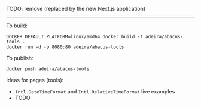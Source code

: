TODO: remove (replaced by the new Next.js application)

---

To build:

```
DOCKER_DEFAULT_PLATFORM=linux/amd64 docker build -t adeira/abacus-tools .
docker run -d -p 8080:80 adeira/abacus-tools
```

To publish:

```
docker push adeira/abacus-tools
```

Ideas for pages (tools):

- `Intl.DateTimeFormat` and `Intl.RelativeTimeFormat` live examples
- TODO
